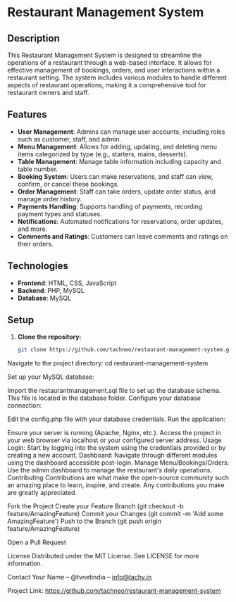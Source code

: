 # Restaurant Management System

## Description

This Restaurant Management System is designed to streamline the operations of a restaurant through a web-based interface. It allows for effective management of bookings, orders, and user interactions within a restaurant setting. The system includes various modules to handle different aspects of restaurant operations, making it a comprehensive tool for restaurant owners and staff.

## Features

- **User Management**: Admins can manage user accounts, including roles such as customer, staff, and admin.
- **Menu Management**: Allows for adding, updating, and deleting menu items categorized by type (e.g., starters, mains, desserts).
- **Table Management**: Manage table information including capacity and table number.
- **Booking System**: Users can make reservations, and staff can view, confirm, or cancel these bookings.
- **Order Management**: Staff can take orders, update order status, and manage order history.
- **Payments Handling**: Supports handling of payments, recording payment types and statuses.
- **Notifications**: Automated notifications for reservations, order updates, and more.
- **Comments and Ratings**: Customers can leave comments and ratings on their orders.

## Technologies

- **Frontend**: HTML, CSS, JavaScript
- **Backend**: PHP, MySQL
- **Database**: MySQL

## Setup

1. **Clone the repository:**

   ```bash
   git clone https://github.com/tachneo/restaurant-management-system.git

Navigate to the project directory:
cd restaurant-management-system

Set up your MySQL database:

Import the restaurantmanagement.sql file to set up the database schema. This file is located in the database folder.
Configure your database connection:

Edit the config.php file with your database credentials.
Run the application:

Ensure your server is running (Apache, Nginx, etc.).
Access the project in your web browser via localhost or your configured server address.
Usage
Login: Start by logging into the system using the credentials provided or by creating a new account.
Dashboard: Navigate through different modules using the dashboard accessible post-login.
Manage Menu/Bookings/Orders: Use the admin dashboard to manage the restaurant's daily operations.
Contributing
Contributions are what make the open-source community such an amazing place to learn, inspire, and create. Any contributions you make are greatly appreciated.

Fork the Project
Create your Feature Branch (git checkout -b feature/AmazingFeature)
Commit your Changes (git commit -m 'Add some AmazingFeature')
Push to the Branch (git push origin feature/AmazingFeature)

Open a Pull Request

License
Distributed under the MIT License. See LICENSE for more information.

Contact
Your Name – @tvnetindia – info@tachy.in

Project Link: https://github.com/tachneo/restaurant-management-system

